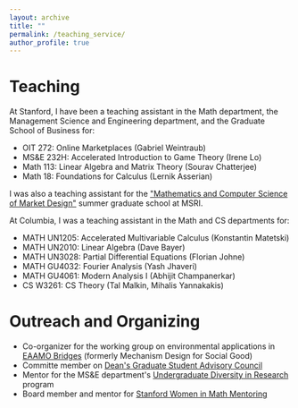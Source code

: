 ```yaml
---
layout: archive
title: ""
permalink: /teaching_service/
author_profile: true
---
```

# Teaching
At Stanford, I have been a teaching assistant in the Math department, the Management Science and Engineering department, and the Graduate School of Business for:
- OIT 272: Online Marketplaces (Gabriel Weintraub)
- MS&E 232H: Accelerated Introduction to Game Theory (Irene Lo)
- Math 113: Linear Algebra and Matrix Theory (Sourav Chatterjee)
- Math 18: Foundations for Calculus (Lernik Asserian)

I was also a teaching assistant for the ["Mathematics and Computer Science of Market Design"](https://www.slmath.org/summer-schools/1016) summer graduate school at MSRI.

At Columbia, I was a teaching assistant in the Math and CS departments for:
- MATH UN1205: Accelerated Multivariable Calculus (Konstantin Matetski)
- MATH UN2010: Linear Algebra (Dave Bayer)
- MATH UN3028: Partial Differential Equations (Florian Johne)
- MATH GU4032: Fourier Analysis (Yash Jhaveri)
- MATH GU4061: Modern Analysis I (Abhijit Champanerkar)
- CS W3261: CS Theory (Tal Malkin, Mihalis Yannakakis)
# Outreach and Organizing
- Co-organizer for the working group on environmental applications in [EAAMO Bridges](https://bridges.eaamo.org/) (formerly Mechanism Design for Social Good)
- Committe member on [Dean's Graduate Student Advisory Council](https://engineering.stanford.edu/students-academics/equity-and-inclusion-initiatives/graduate-programs/deans-graduate-student)
- Mentor for the MS&E department's [Undergraduate Diversity in Research](https://msandedei.stanford.edu/diversity-research) program
- Board member and mentor for [Stanford Women in Math Mentoring](https://swimm.stanford.edu/)

